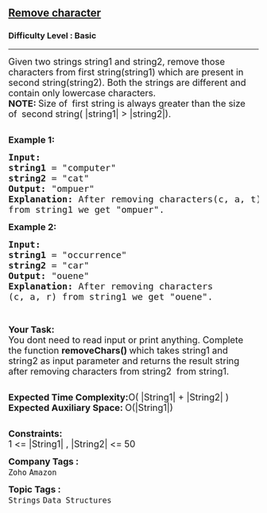 <h2><a href="https://practice.geeksforgeeks.org/problems/remove-character3815/1?page=5&category[]=Strings&sortBy=submissions">Remove character</a></h2><h3>Difficulty Level : Basic</h3><hr><div class="problems_problem_content__Xm_eO"><p><span style="font-size: 18px;">Given two strings string1 and string2, remove those characters from first string(string1) which are present in second string(string2). Both the strings are different and contain only lowercase characters.</span><br><strong><span style="font-size: 18px;">NOTE: </span></strong><span style="font-size: 18px;">Size of&nbsp;</span><strong><span style="font-size: 18px;">&nbsp;</span></strong><span style="font-size: 18px;">first string&nbsp;is always greater than the size of&nbsp;</span><strong><span style="font-size: 18px;">&nbsp;</span></strong><span style="font-size: 18px;">second&nbsp;string(&nbsp;|string1| &gt; |string2|).</span><br>&nbsp;</p>
<p><span style="font-size: 18px;"><strong>Example 1:</strong></span></p>
<pre><span style="font-size: 18px;"><strong>Input:
</strong><strong>string1</strong> = "computer"
<strong>string2</strong> = "cat"
<strong>Output:</strong> "ompuer"
<strong>Explanation: </strong>After removing characters(c, a, t)
from string1 we get "ompuer"</span><span style="font-size: 18px;">.</span></pre>
<p><span style="font-size: 18px;"><strong>Example 2:</strong></span></p>
<pre><span style="font-size: 18px;"><strong>Input:
</strong><strong>string1</strong> = "occurrence</span><span style="font-size: 18px;">"
<strong>string2</strong> = "car"
<strong>Output:</strong> "ouene"
<strong>Explanation: </strong>After removing characters
(c, a, r) from string1 we get "ouene"</span><span style="font-size: 18px;">.</span></pre>
<p>&nbsp;</p>
<p><span style="font-size: 18px;"><strong>Your Task: &nbsp;</strong><br>You dont need to read input or print anything. Complete the function <strong>removeChars()</strong><strong>&nbsp;</strong>which takes string1 and string2&nbsp;as input parameter and returns the result string after removing characters from string2&nbsp; from string1</span><span style="font-size: 18px;">.</span></p>
<p><br><span style="font-size: 18px;"><strong>Expected Time Complexity:</strong>O( |String1|&nbsp;+ |String2| )<br><strong>Expected Auxiliary Space:&nbsp;</strong>O(|String1|)</span></p>
<p><br><span style="font-size: 18px;"><strong>Constraints:</strong><br>1 &lt;= |String1| , |String2|&nbsp;&lt;= 50</span></p></div><p><span style=font-size:18px><strong>Company Tags : </strong><br><code>Zoho</code>&nbsp;<code>Amazon</code>&nbsp;<br><p><span style=font-size:18px><strong>Topic Tags : </strong><br><code>Strings</code>&nbsp;<code>Data Structures</code>&nbsp;